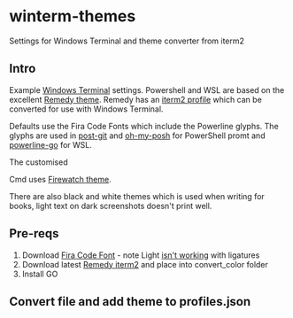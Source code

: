 # winterm-themes
Settings for Windows Terminal and theme converter from iterm2

## Intro
Example [Windows Terminal](https://www.microsoft.com/en-gb/p/windows-terminal-preview/9n0dx20hk701?activetab=pivot:overviewtab) settings. Powershell and WSL are based on the excellent [Remedy theme](https://marketplace.visualstudio.com/items?itemName=robertrossmann.remedy). Remedy has an [iterm2 profile](https://github.com/robertrossmann/vscode-remedy/blob/master/resources/iTerm2/Remedy%20-%20Dark.itermcolors) which can be converted for use with Windows Terminal.

Defaults use the Fira Code Fonts which include the Powerline glyphs. The glyphs are used in [post-git](https://github.com/dahlbyk/posh-git) and [oh-my-posh](https://github.com/JanDeDobbeleer/oh-my-posh) for PowerShell promt and [powerline-go](https://github.com/justjanne/powerline-go) for WSL.

The customised 

Cmd uses [Firewatch theme](https://github.com/mbadolato/iTerm2-Color-Schemes/blob/master/windowsterminal/Firewatch.json).

There are also black and white themes which is used when writing for books, light text on dark screenshots doesn't print well.


## Pre-reqs

1. Download [Fira Code Font](https://github.com/tonsky/FiraCode) - note Light [isn't working](https://github.com/tonsky/FiraCode/issues/941) with ligatures
2. Download latest [Remedy iterm2](https://github.com/robertrossmann/vscode-remedy/blob/master/resources/iTerm2/Remedy%20-%20Dark.itermcolors) and place into convert_color folder
3. Install GO


## Convert file and add theme to profiles.json




